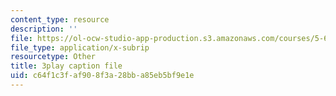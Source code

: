 ```yaml
---
content_type: resource
description: ''
file: https://ol-ocw-studio-app-production.s3.amazonaws.com/courses/5-60-thermodynamics-kinetics-spring-2008/c64f1c3faf908f3a28bba85eb5bf9e1e_srjNMMtPATo.srt
file_type: application/x-subrip
resourcetype: Other
title: 3play caption file
uid: c64f1c3f-af90-8f3a-28bb-a85eb5bf9e1e
---
```

